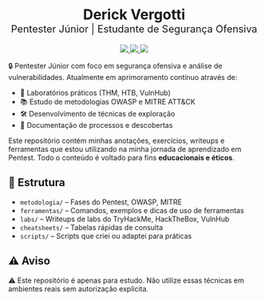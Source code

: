 <h1 align="center">
  Derick Vergotti<br>
  <sub style="font-size: 20px; font-weight: normal;">Pentester Júnior | Estudante de Segurança Ofensiva</sub>
</h1>

<p align="center">
  <a href="https://www.linkedin.com/in/seu-perfil">
    <img src="https://img.shields.io/badge/LinkedIn-0077B5?style=flat&logo=linkedin&logoColor=white">
  </a>
  <a href="https://tryhackme.com/p/seu-perfil">
    <img src="https://tryhackme.com/api/v2/badges/public-profile?userPublicId=4182583" style='border:none;'>
  </a>
  <a href="https://app.hackthebox.com/profile/seu-perfil">
    <img src="https://img.shields.io/badge/HackTheBox-9FEF00?style=flat&logo=hackthebox&logoColor=black">
  </a>
</p>

🔒 Pentester Júnior com foco em segurança ofensiva e análise de vulnerabilidades. Atualmente em aprimoramento contínuo através de:

- 🎯 Laboratórios práticos (THM, HTB, VulnHub)
- 📚 Estudo de metodologias OWASP e MITRE ATT&CK
- 🛠️ Desenvolvimento de técnicas de exploração
- 📝 Documentação de processos e descobertas

Este repositório contém minhas anotações, exercícios, writeups e ferramentas que estou utilizando na minha jornada de aprendizado em Pentest. Todo o conteúdo é voltado para fins **educacionais e éticos**.

## 📂 Estrutura

- `metodologia/` – Fases do Pentest, OWASP, MITRE
- `ferramentas/` – Comandos, exemplos e dicas de uso de ferramentas
- `labs/` – Writeups de labs do TryHackMe, HackTheBox, VulnHub
- `cheatsheets/` – Tabelas rápidas de consulta
- `scripts/` – Scripts que criei ou adaptei para práticas

## ⚠️ Aviso

⚠️ Este repositório é apenas para estudo. Não utilize essas técnicas em ambientes reais sem autorização explícita.
